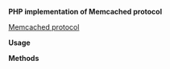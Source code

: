 **PHP implementation of Memcached protocol**

[Memcached protocol](https://github.com/memcached/memcached/blob/master/doc/protocol.txt)

**Usage**


****Methods****

